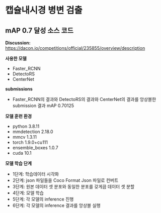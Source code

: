 # 캡슐내시경 병변 검출
## mAP 0.7 달성 소스 코드

**Discussion:** https://dacon.io/competitions/official/235855/overview/description

**사용한 모델** 
* Faster_RCNN
* DetectoRS
* CenterNet

**submissions**
* Faster_RCNN의 결과와 DetectoRS의 결과와 CenterNet의 결과를 앙상블한 submission 결과 mAP 0.70125

**모델 훈련 환경**
* python 3.8.11
* mmdetection 2.18.0
* mmcv 1.3.11
* torch 1.9.0+cu111
* ensemble_boxes 1.0.7
* cuda 10.1

**모델 학습 단계**
* 1단계: 학습데이터 시각화
* 2단계: json 파일들을 Coco Format Json 파일로 컨버트
* 3단계: 원본 데이터 셋 분포와 동일한 분포를 갖게끔 데이터 셋 분할
* 4단계: 모델 학습
* 5단계: 각 모델의 inference 진행
* 6단계: 각 모델의 inference 결과를 앙상블 실행
